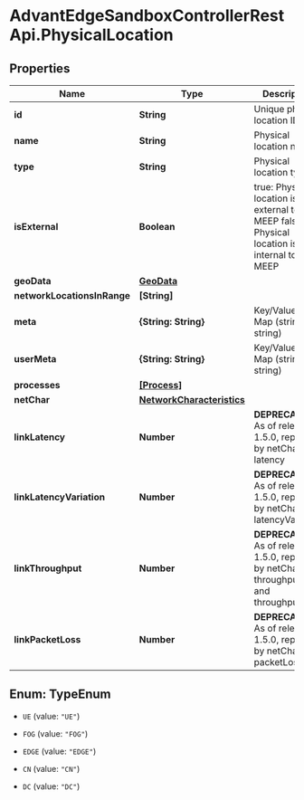 # AdvantEdgeSandboxControllerRestApi.PhysicalLocation

## Properties
Name | Type | Description | Notes
------------ | ------------- | ------------- | -------------
**id** | **String** | Unique physical location ID | [optional] 
**name** | **String** | Physical location name | [optional] 
**type** | **String** | Physical location type | [optional] 
**isExternal** | **Boolean** | true: Physical location is external to MEEP false: Physical location is internal to MEEP | [optional] 
**geoData** | [**GeoData**](GeoData.md) |  | [optional] 
**networkLocationsInRange** | **[String]** |  | [optional] 
**meta** | **{String: String}** | Key/Value Pair Map (string, string) | [optional] 
**userMeta** | **{String: String}** | Key/Value Pair Map (string, string) | [optional] 
**processes** | [**[Process]**](Process.md) |  | [optional] 
**netChar** | [**NetworkCharacteristics**](NetworkCharacteristics.md) |  | [optional] 
**linkLatency** | **Number** | **DEPRECATED** As of release 1.5.0, replaced by netChar latency | [optional] 
**linkLatencyVariation** | **Number** | **DEPRECATED** As of release 1.5.0, replaced by netChar latencyVariation | [optional] 
**linkThroughput** | **Number** | **DEPRECATED** As of release 1.5.0, replaced by netChar throughputUl and throughputDl | [optional] 
**linkPacketLoss** | **Number** | **DEPRECATED** As of release 1.5.0, replaced by netChar packetLoss | [optional] 


<a name="TypeEnum"></a>
## Enum: TypeEnum


* `UE` (value: `"UE"`)

* `FOG` (value: `"FOG"`)

* `EDGE` (value: `"EDGE"`)

* `CN` (value: `"CN"`)

* `DC` (value: `"DC"`)




